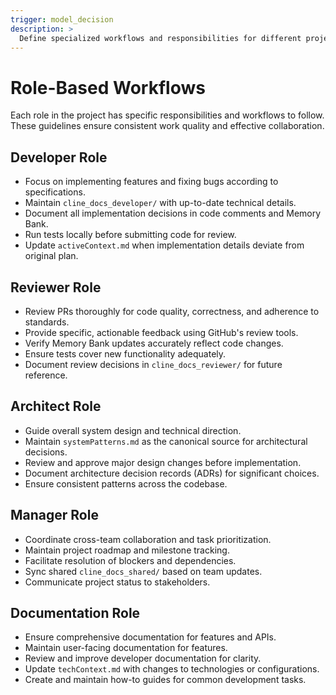 ```yaml
---
trigger: model_decision
description: >
  Define specialized workflows and responsibilities for different project roles to ensure efficient collaboration and task management.
---
```


# Role-Based Workflows

Each role in the project has specific responsibilities and workflows to follow. These guidelines ensure consistent work quality and effective collaboration.

## Developer Role

- Focus on implementing features and fixing bugs according to specifications.
- Maintain `cline_docs_developer/` with up-to-date technical details.
- Document all implementation decisions in code comments and Memory Bank.
- Run tests locally before submitting code for review.
- Update `activeContext.md` when implementation details deviate from original plan.

## Reviewer Role

- Review PRs thoroughly for code quality, correctness, and adherence to standards.
- Provide specific, actionable feedback using GitHub's review tools.
- Verify Memory Bank updates accurately reflect code changes.
- Ensure tests cover new functionality adequately.
- Document review decisions in `cline_docs_reviewer/` for future reference.

## Architect Role

- Guide overall system design and technical direction.
- Maintain `systemPatterns.md` as the canonical source for architectural decisions.
- Review and approve major design changes before implementation.
- Document architecture decision records (ADRs) for significant choices.
- Ensure consistent patterns across the codebase.

## Manager Role

- Coordinate cross-team collaboration and task prioritization.
- Maintain project roadmap and milestone tracking.
- Facilitate resolution of blockers and dependencies.
- Sync shared `cline_docs_shared/` based on team updates.
- Communicate project status to stakeholders.

## Documentation Role

- Ensure comprehensive documentation for features and APIs.
- Maintain user-facing documentation for features.
- Review and improve developer documentation for clarity.
- Update `techContext.md` with changes to technologies or configurations.
- Create and maintain how-to guides for common development tasks.
